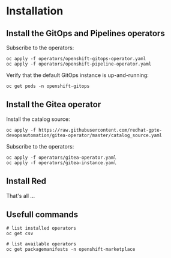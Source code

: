 # Installation

## Install the GitOps and Pipelines operators

Subscribe to the operators:

```shell
oc apply -f operators/openshift-gitops-operator.yaml
oc apply -f operators/openshift-pipeline-operator.yaml
```

Verify that the default GitOps instance is up-and-running:

```shell
oc get pods -n openshift-gitops
```

## Install the Gitea operator

Install the catalog source:

```shell
oc apply -f https://raw.githubusercontent.com/redhat-gpte-devopsautomation/gitea-operator/master/catalog_source.yaml
```

Subscribe to the operators:

```shell
oc apply -f operators/gitea-operator.yaml
oc apply -f operators/gitea-instance.yaml
```

## Install Red
That's all ...


## Usefull commands

```shell
# list installed operators
oc get csv

# list available operators
oc get packagemanifests -n openshift-marketplace

```
